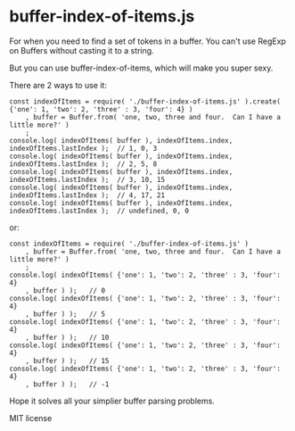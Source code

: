 # buffer-index-of-items.js
For when you need to find a set of tokens in a buffer.  You can't use RegExp on Buffers without casting it to a string.

But you can use buffer-index-of-items, which will make you super sexy.

There are 2 ways to use it:
```
const indexOfItems = require( './buffer-index-of-items.js' ).create( {'one': 1, 'two': 2, 'three' : 3, 'four': 4} )
    , buffer = Buffer.from( 'one, two, three and four.  Can I have a little more?' )
    ;
console.log( indexOfItems( buffer ), indexOfItems.index, indexOfItems.lastIndex );  // 1, 0, 3
console.log( indexOfItems( buffer ), indexOfItems.index, indexOfItems.lastIndex );  // 2, 5, 8
console.log( indexOfItems( buffer ), indexOfItems.index, indexOfItems.lastIndex );  // 3, 10, 15
console.log( indexOfItems( buffer ), indexOfItems.index, indexOfItems.lastIndex );  // 4, 17, 21
console.log( indexOfItems( buffer ), indexOfItems.index, indexOfItems.lastIndex );  // undefined, 0, 0

```

or:

```
const indexOfItems = require( './buffer-index-of-items.js' )
    , buffer = Buffer.from( 'one, two, three and four.  Can I have a little more?' )
    ;
console.log( indexOfItems( {'one': 1, 'two': 2, 'three' : 3, 'four': 4}
    , buffer ) );   // 0
console.log( indexOfItems( {'one': 1, 'two': 2, 'three' : 3, 'four': 4}
    , buffer ) );   // 5
console.log( indexOfItems( {'one': 1, 'two': 2, 'three' : 3, 'four': 4}
    , buffer ) );   // 10
console.log( indexOfItems( {'one': 1, 'two': 2, 'three' : 3, 'four': 4}
    , buffer ) );   // 15
console.log( indexOfItems( {'one': 1, 'two': 2, 'three' : 3, 'four': 4}
    , buffer ) );   // -1
```

Hope it solves all your simplier buffer parsing problems.

MIT license
